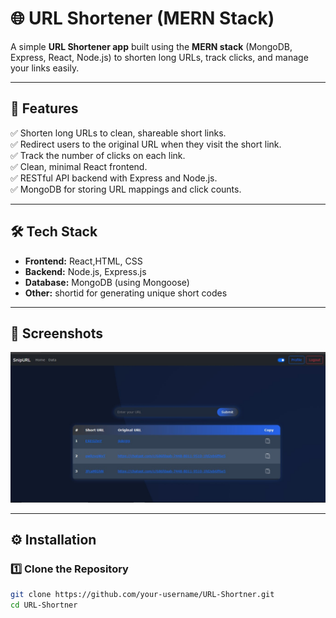 # 🌐 URL Shortener (MERN Stack)

A simple **URL Shortener app** built using the **MERN stack** (MongoDB, Express, React, Node.js) to shorten long URLs, track clicks, and manage your links easily.

---

## 🚀 Features

✅ Shorten long URLs to clean, shareable short links.  
✅ Redirect users to the original URL when they visit the short link.  
✅ Track the number of clicks on each link.  
✅ Clean, minimal React frontend.  
✅ RESTful API backend with Express and Node.js.  
✅ MongoDB for storing URL mappings and click counts.

---

## 🛠️ Tech Stack

- **Frontend:** React,HTML, CSS
- **Backend:** Node.js, Express.js
- **Database:** MongoDB (using Mongoose)
- **Other:** shortid for generating unique short codes

---

## 📸 Screenshots

![URL Shortener Screenshot](./home.jpg)

---

## ⚙️ Installation

### 1️⃣ Clone the Repository

```bash
git clone https://github.com/your-username/URL-Shortner.git
cd URL-Shortner
